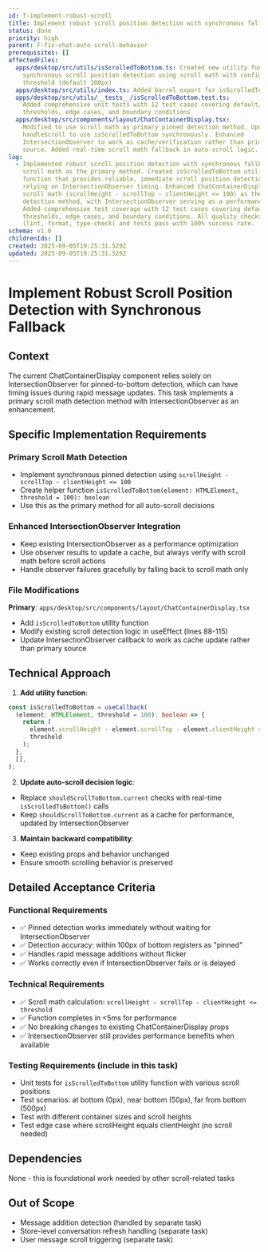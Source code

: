 ```yaml
---
id: T-implement-robust-scroll
title: Implement robust scroll position detection with synchronous fallback
status: done
priority: high
parent: F-fix-chat-auto-scroll-behavior
prerequisites: []
affectedFiles:
  apps/desktop/src/utils/isScrolledToBottom.ts: Created new utility function for
    synchronous scroll position detection using scroll math with configurable
    threshold (default 100px)
  apps/desktop/src/utils/index.ts: Added barrel export for isScrolledToBottom utility function
  apps/desktop/src/utils/__tests__/isScrolledToBottom.test.ts:
    Added comprehensive unit tests with 12 test cases covering default/custom
    thresholds, edge cases, and boundary conditions
  apps/desktop/src/components/layout/ChatContainerDisplay.tsx:
    Modified to use scroll math as primary pinned detection method. Updated
    handleScroll to use isScrolledToBottom synchronously. Enhanced
    IntersectionObserver to work as cache/verification rather than primary
    source. Added real-time scroll math fallback in auto-scroll logic.
log:
  - Implemented robust scroll position detection with synchronous fallback using
    scroll math as the primary method. Created isScrolledToBottom utility
    function that provides reliable, immediate scroll position detection without
    relying on IntersectionObserver timing. Enhanced ChatContainerDisplay to use
    scroll math (scrollHeight - scrollTop - clientHeight <= 100) as the primary
    detection method, with IntersectionObserver serving as a performance cache.
    Added comprehensive test coverage with 12 test cases covering default/custom
    thresholds, edge cases, and boundary conditions. All quality checks pass
    (lint, format, type-check) and tests pass with 100% success rate.
schema: v1.0
childrenIds: []
created: 2025-09-05T19:25:31.529Z
updated: 2025-09-05T19:25:31.529Z
---
```


# Implement Robust Scroll Position Detection with Synchronous Fallback

## Context

The current ChatContainerDisplay component relies solely on IntersectionObserver for pinned-to-bottom detection, which can have timing issues during rapid message updates. This task implements a primary scroll math detection method with IntersectionObserver as an enhancement.

## Specific Implementation Requirements

### Primary Scroll Math Detection

- Implement synchronous pinned detection using `scrollHeight - scrollTop - clientHeight <= 100`
- Create helper function `isScrolledToBottom(element: HTMLElement, threshold = 100): boolean`
- Use this as the primary method for all auto-scroll decisions

### Enhanced IntersectionObserver Integration

- Keep existing IntersectionObserver as a performance optimization
- Use observer results to update a cache, but always verify with scroll math before scroll actions
- Handle observer failures gracefully by falling back to scroll math only

### File Modifications

**Primary**: `apps/desktop/src/components/layout/ChatContainerDisplay.tsx`

- Add `isScrolledToBottom` utility function
- Modify existing scroll detection logic in useEffect (lines 88-115)
- Update IntersectionObserver callback to work as cache update rather than primary source

## Technical Approach

1. **Add utility function**:

```typescript
const isScrolledToBottom = useCallback(
  (element: HTMLElement, threshold = 100): boolean => {
    return (
      element.scrollHeight - element.scrollTop - element.clientHeight <=
      threshold
    );
  },
  [],
);
```

2. **Update auto-scroll decision logic**:

- Replace `shouldScrollToBottom.current` checks with real-time `isScrolledToBottom()` calls
- Keep `shouldScrollToBottom.current` as a cache for performance, updated by IntersectionObserver

3. **Maintain backward compatibility**:

- Keep existing props and behavior unchanged
- Ensure smooth scrolling behavior is preserved

## Detailed Acceptance Criteria

### Functional Requirements

- ✅ Pinned detection works immediately without waiting for IntersectionObserver
- ✅ Detection accuracy: within 100px of bottom registers as "pinned"
- ✅ Handles rapid message additions without flicker
- ✅ Works correctly even if IntersectionObserver fails or is delayed

### Technical Requirements

- ✅ Scroll math calculation: `scrollHeight - scrollTop - clientHeight <= threshold`
- ✅ Function completes in <5ms for performance
- ✅ No breaking changes to existing ChatContainerDisplay props
- ✅ IntersectionObserver still provides performance benefits when available

### Testing Requirements (include in this task)

- Unit tests for `isScrolledToBottom` utility function with various scroll positions
- Test scenarios: at bottom (0px), near bottom (50px), far from bottom (500px)
- Test with different container sizes and scroll heights
- Test edge case where scrollHeight equals clientHeight (no scroll needed)

## Dependencies

None - this is foundational work needed by other scroll-related tasks

## Out of Scope

- Message addition detection (handled by separate task)
- Store-level conversation refresh handling (separate task)
- User message scroll triggering (separate task)

